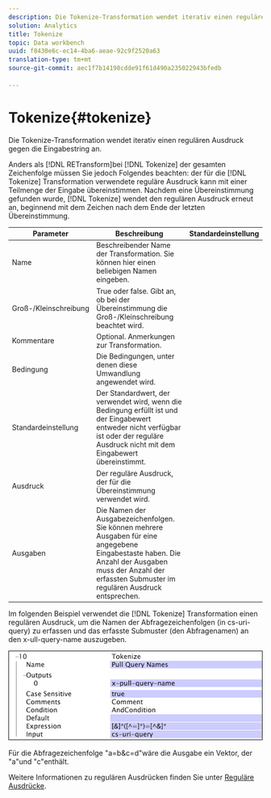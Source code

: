 ```yaml
---
description: Die Tokenize-Transformation wendet iterativ einen regulären Ausdruck gegen die Eingabestring an.
solution: Analytics
title: Tokenize
topic: Data workbench
uuid: f8430e6c-ec14-4ba6-aeae-92c9f2520a63
translation-type: tm+mt
source-git-commit: aec1f7b14198cdde91f61d490a235022943bfedb

---
```



# Tokenize{#tokenize}

Die Tokenize-Transformation wendet iterativ einen regulären Ausdruck gegen die Eingabestring an.

Anders als [!DNL RETransform]bei [!DNL Tokenize] der gesamten Zeichenfolge müssen Sie jedoch Folgendes beachten: der für die [!DNL Tokenize] Transformation verwendete reguläre Ausdruck kann mit einer Teilmenge der Eingabe übereinstimmen. Nachdem eine Übereinstimmung gefunden wurde, [!DNL Tokenize] wendet den regulären Ausdruck erneut an, beginnend mit dem Zeichen nach dem Ende der letzten Übereinstimmung.

| Parameter | Beschreibung | Standardeinstellung |
|---|---|---|
| Name | Beschreibender Name der Transformation. Sie können hier einen beliebigen Namen eingeben. |  |
| Groß-/Kleinschreibung | True oder false. Gibt an, ob bei der Übereinstimmung die Groß-/Kleinschreibung beachtet wird. |  |
| Kommentare | Optional. Anmerkungen zur Transformation. |  |
| Bedingung | Die Bedingungen, unter denen diese Umwandlung angewendet wird. |  |
| Standardeinstellung | Der Standardwert, der verwendet wird, wenn die Bedingung erfüllt ist und der Eingabewert entweder nicht verfügbar ist oder der reguläre Ausdruck nicht mit dem Eingabewert übereinstimmt. |  |
| Ausdruck | Der reguläre Ausdruck, der für die Übereinstimmung verwendet wird. |  |
| Ausgaben | Die Namen der Ausgabezeichenfolgen. Sie können mehrere Ausgaben für eine angegebene Eingabestaste haben. Die Anzahl der Ausgaben muss der Anzahl der erfassten Submuster im regulären Ausdruck entsprechen. |  |

Im folgenden Beispiel verwendet die [!DNL Tokenize] Transformation einen regulären Ausdruck, um die Namen der Abfragezeichenfolgen (in cs-uri-query) zu erfassen und das erfasste Submuster (den Abfragenamen) an den x-ull-query-name auszugeben.

![](assets/cfg_TransformationType_Tokenize.png)

Für die Abfragezeichenfolge &quot;a=b&amp;c=d&quot;wäre die Ausgabe ein Vektor, der &quot;a&quot;und &quot;c&quot;enthält.

Weitere Informationen zu regulären Ausdrücken finden Sie unter [Reguläre Ausdrücke](../../../../../home/c-dataset-const-proc/c-reg-exp.md#concept-070077baa419475094ef0469e92c5b9c).

